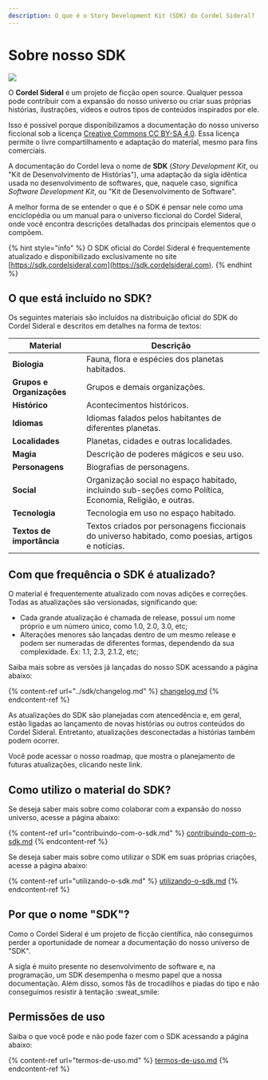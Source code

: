 ```yaml
---
description: O que é o Story Development Kit (SDK) do Cordel Sideral?
---
```


# Sobre nosso SDK

![](<../.gitbook/assets/cs\_02 (1).jpg>)

O **Cordel Sideral** é um projeto de ficção open source. Qualquer pessoa pode contribuir com a expansão do nosso universo ou criar suas próprias histórias, ilustrações, vídeos e outros tipos de conteúdos inspirados por ele.

Isso é possível porque disponibilizamos a documentação do nosso universo ficcional sob a licença [Creative Commons CC BY-SA 4.0](termos-de-uso.md). Essa licença permite o livre compartilhamento e adaptação do material, mesmo para fins comerciais.

A documentação do Cordel leva o nome de **SDK** (_Story Development Kit_, ou "Kit de Desenvolvimento de Histórias"), uma adaptação da sigla idêntica usada no desenvolvimento de softwares, que, naquele caso, significa _Software Development Kit_, ou "Kit de Desenvolvimento de Software".

A melhor forma de se entender o que é o SDK é pensar nele como uma enciclopédia ou um manual para o universo ficcional do Cordel Sideral, onde você encontra descrições detalhadas dos principais elementos que o compõem.

{% hint style="info" %}
O SDK oficial do Cordel Sideral é frequentemente atualizado e disponibilizado exclusivamente no site [https://sdk.cordelsideral.com](https://sdk.cordelsideral.com).
{% endhint %}

## O que está incluído no SDK?

Os seguintes materiais são incluídos na distribuição oficial do SDK do Cordel Sideral e descritos em detalhes na forma de textos:

| Material                  | Descrição                                                                                                |
| ------------------------- | -------------------------------------------------------------------------------------------------------- |
| **Biologia**              | Fauna, flora e espécies dos planetas habitados.                                                          |
| **Grupos e Organizações** | Grupos e demais organizações.                                                                            |
| **Histórico**             | Acontecimentos históricos.                                                                               |
| **Idiomas**               | Idiomas falados pelos habitantes de diferentes planetas.                                                 |
| **Localidades**           | Planetas, cidades e outras localidades.                                                                  |
| **Magia**                 | Descrição de poderes mágicos e seu uso.                                                                  |
| **Personagens**           | Biografias de personagens.                                                                               |
| **Social**                | Organização social no espaço habitado, incluindo sub-seções como Política, Economia, Religião, e outras. |
| **Tecnologia**            | Tecnologia em uso no espaço habitado.                                                                    |
| **Textos de importância** | Textos criados por personagens ficcionais do universo habitado, como poesias, artigos e notícias.        |

## Com que frequência o SDK é atualizado?

O material é frequentemente atualizado com novas adições e correções. Todas as atualizações são versionadas, significando que:

* Cada grande atualização é chamada de release, possui um nome próprio e um número único, como 1.0, 2.0, 3.0, etc;
* Alterações menores são lançadas dentro de um mesmo release e podem ser numeradas de diferentes formas, dependendo da sua complexidade. Ex: 1.1, 2.3, 2.1.2, etc;

Saiba mais sobre as versões já lançadas do nosso SDK acessando a página abaixo:

{% content-ref url="../sdk/changelog.md" %}
[changelog.md](../sdk/changelog.md)
{% endcontent-ref %}

As atualizações do SDK são planejadas com atencedência e, em geral, estão ligadas ao lançamento de novas histórias ou outros conteúdos do Cordel Sideral. Entretanto, atualizações desconectadas a histórias também podem ocorrer.

Você pode acessar o nosso roadmap, que mostra o planejamento de futuras atualizações, clicando neste link.

## Como utilizo o material do SDK?

Se deseja saber mais sobre como colaborar com a expansão do nosso universo, acesse a página abaixo:

{% content-ref url="contribuindo-com-o-sdk.md" %}
[contribuindo-com-o-sdk.md](contribuindo-com-o-sdk.md)
{% endcontent-ref %}

Se deseja saber mais sobre como utilizar o SDK em suas próprias criações, acesse a página abaixo:

{% content-ref url="utilizando-o-sdk.md" %}
[utilizando-o-sdk.md](utilizando-o-sdk.md)
{% endcontent-ref %}

## Por que o nome "SDK"?

Como o Cordel Sideral é um projeto de ficção científica, não conseguimos perder a oportunidade de nomear a documentação do nosso universo de "SDK".

A sigla é muito presente no desenvolvimento de software e, na programação, um SDK desempenha o mesmo papel que a nossa documentação. Além disso, somos fãs de trocadilhos e piadas do tipo e não conseguimos resistir à tentação :sweat\_smile:&#x20;

## Permissões de uso

Saiba o que você pode e não pode fazer com o SDK acessando a página abaixo:

{% content-ref url="termos-de-uso.md" %}
[termos-de-uso.md](termos-de-uso.md)
{% endcontent-ref %}
